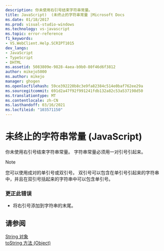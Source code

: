 ```yaml
---
description: 你未使用右引号结束字符串常量。
title: JavaScript)  (未终止的字符串常量 |Microsoft Docs
ms.date: 01/18/2017
ms.prod: visual-studio-windows
ms.technology: vs-javascript
ms.topic: error-reference
f1_keywords:
- VS.WebClient.Help.SCRIPT1015
dev_langs:
- JavaScript
- TypeScript
- DHTML
ms.assetid: 5083809e-9828-4aea-b9b0-80f46d6f3812
author: mikejo5000
ms.author: mikejo
manager: ghogen
ms.openlocfilehash: 59ce392220b8c3e9fa82384c514e0baf762ee29a
ms.sourcegitcommit: 691d2a47f92f991241fdb132a82c53a537198d50
ms.translationtype: MT
ms.contentlocale: zh-CN
ms.lasthandoff: 03/16/2021
ms.locfileid: "103571150"
---
```

# <a name="unterminated-string-constant-javascript"></a>未终止的字符串常量 (JavaScript)
你未使用右引号结束字符串常量。 字符串常量必须用一对引号引起来。  
  
> [!NOTE]
> 您可以使用成对的单引号或双引号。 双引号可以包含在单引号引起来的字符串中，并且在双引号括起来的字符串中可以包含单引号。  
  
### <a name="to-correct-this-error"></a>更正此错误  
  
- 将右引号添加到字符串的末尾。  
  
## <a name="see-also"></a>请参阅  
 [String 对象](https://developer.mozilla.org/docs/Web/JavaScript/Reference/Global_Objects/String)   
 [toString 方法 (Object)](https://developer.mozilla.org/docs/Web/JavaScript/Reference/Global_Objects/Object/tostring)
